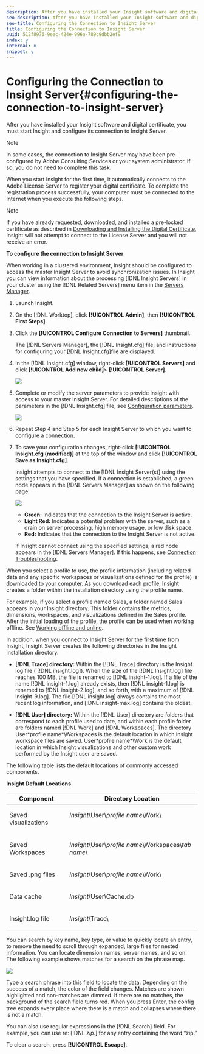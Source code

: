 ```yaml
---
description: After you have installed your Insight software and digital certificate, you must start Insight and configure its connection to Insight Server.
seo-description: After you have installed your Insight software and digital certificate, you must start Insight and configure its connection to Insight Server.
seo-title: Configuring the Connection to Insight Server
title: Configuring the Connection to Insight Server
uuid: 512f8976-9eec-424e-996a-789c9dbb2ef9
index: y
internal: n
snippet: y
---
```


# Configuring the Connection to Insight Server{#configuring-the-connection-to-insight-server}

After you have installed your Insight software and digital certificate, you must start Insight and configure its connection to Insight Server.

>[!NOTE]
>
>In some cases, the connection to Insight Server may have been pre-configured by Adobe Consulting Services or your system administrator. If so, you do not need to complete this task.

When you start Insight for the first time, it automatically connects to the Adobe License Server to register your digital certificate. To complete the registration process successfully, your computer must be connected to the Internet when you execute the following steps.

>[!NOTE]
>
>If you have already requested, downloaded, and installed a pre-locked certificate as described in [Downloading and Installing the Digital Certificate](../../../home/c-install-insight/install-setup/c-dgtl-crtf.md#topic-fed3b44e472c4e4ca6dd5852af14cdb9), Insight will not attempt to connect to the License Server and you will not receive an error.

**To configure the connection to Insight Server**

When working in a clustered environment, Insight should be configured to access the master Insight Server to avoid synchronization issues. In Insight you can view information about the processing [!DNL Insight Servers] in your cluster using the [!DNL Related Servers] menu item in the [Servers Manager](https://marketing.adobe.com/resources/help/en_US/insight/client/c_svrs_mgr.html).

1. Launch Insight. 
1. On the [!DNL Worktop], click **[!UICONTROL Admin]**, then **[!UICONTROL First Steps]**. 

1. Click the **[!UICONTROL Configure Connection to Servers]** thumbnail.

   The [!DNL Servers Manager], the [!DNL Insight.cfg] file, and instructions for configuring your [!DNL Insight.cfg]file are displayed. 

1. In the [!DNL Insight.cfg] window, right-click **[!UICONTROL Servers]** and click **[!UICONTROL Add new child]**> **[!UICONTROL Server]**.

   ![](assets/cfg_Workstation_AddChild.png)

1. Complete or modify the server parameters to provide Insight with access to your master Insight Server. For detailed descriptions of the parameters in the [!DNL Insight.cfg] file, see [Configuration parameters](https://marketing.adobe.com/resources/help/en_US/insight/client/c_insght_config_param.html).

   ![](assets/cfg_Workstation_AddServer.png)

1. Repeat Step 4 and Step 5 for each Insight Server to which you want to configure a connection. 
1. To save your configuration changes, right-click **[!UICONTROL Insight.cfg (modified)]** at the top of the window and click **[!UICONTROL Save as Insight.cfg]**.

   Insight attempts to connect to the [!DNL Insight Server(s)] using the settings that you have specified. If a connection is established, a green node appears in the [!DNL Servers Manager] as shown on the following page.

   ![](assets/vis_SysStat_RedGreenDots.png)

    * **Green:** Indicates that the connection to the Insight Server is active. 
    * **Light Red:** Indicates a potential problem with the server, such as a drain on server processing, high memory usage, or low disk space. 
    * **Red:** Indicates that the connection to the Insight Server is not active.

   If Insight cannot connect using the specified settings, a red node appears in the [!DNL Servers Manager]. If this happens, see [Connection Troubleshooting](../../../home/c-install-insight/install-setup/t-conn-trbsh.md#task-034e588c5ce04c4a8f6d0097364d3b2b).

<!--
c_dir_crt_setup.xml
-->

When you select a profile to use, the profile information (including related data and any specific workspaces or visualizations defined for the profile) is downloaded to your computer. As you download each profile, Insight creates a folder within the installation directory using the profile name.

For example, if you select a profile named Sales, a folder named Sales appears in your Insight directory. This folder contains the metrics, dimensions, workspaces, and visualizations defined in the Sales profile. After the initial loading of the profile, the profile can be used when working offline. See [Working offline and online](https://marketing.adobe.com/resources/help/en_US/insight/client/c_off_on.html).

In addition, when you connect to Insight Server for the first time from Insight, Insight Server creates the following directories in the Insight installation directory.

* **[!DNL Trace] directory:** Within the [!DNL Trace] directory is the Insight log file ( [!DNL insight.log]). When the size of the [!DNL Insight.log] file reaches 100 MB, the file is renamed to [!DNL insight-1.log]. If a file of the name [!DNL insight-1.log] already exists, then [!DNL insight-1.log] is renamed to [!DNL insight-2.log], and so forth, with a maximum of [!DNL insight-9.log]. The file [!DNL insight.log] always contains the most recent log information, and [!DNL insight-max.log] contains the oldest. 

* **[!DNL User] directory:** Within the [!DNL User] directory are folders that correspond to each profile used to date, and within each profile folder are folders named [!DNL Work] and [!DNL Workspaces]. The directory User\*profile name*\Workspaces is the default location in which Insight workspace files are saved. User\*profile name*\Work is the default location in which Insight visualizations and other custom work performed by the Insight user are saved.

The following table lists the default locations of commonly accessed components.

<table id="table_0254A8C25AF5400F89F87A242746D07E"> 
 <desc>
  <b>Insight Default Locations </b> 
 </desc> 
 <thead> 
  <tr valign="top"> 
   <th colname="col1" class="entry"> Component </th> 
   <th colname="col2" class="entry"> Directory Location </th> 
  </tr>
 </thead>
 <tbody> 
  <tr valign="top"> 
   <td colname="col1"> <p>Saved visualizations </p> </td> 
   <td colname="col2"> <p><i>Insight</i>\User\<i>profile name</i>\Work\ </p> </td> 
  </tr> 
  <tr valign="top"> 
   <td colname="col1"> <p>Saved <span class="wintitle"> Workspaces</span> </p> </td> 
   <td colname="col2"> <p><i>Insight</i>\User\<i>profile name</i>\Workspaces\<i>tab name</i>\ </p> </td> 
  </tr> 
  <tr valign="top"> 
   <td colname="col1"> <p>Saved<span class="filepath"> .png</span> files </p> </td> 
   <td colname="col2"> <p><i>Insight</i>\User\<i>profile name</i>\Work\ </p> </td> 
  </tr> 
  <tr valign="top"> 
   <td colname="col1"> <p>Data cache </p> </td> 
   <td colname="col2"> <p><i>Insight</i>\User\Cache.db </p> </td> 
  </tr> 
  <tr valign="top"> 
   <td colname="col1"> <p><span class="filepath"> Insight.log</span> file </p> </td> 
   <td colname="col2"> <p><i>Insight</i>\Trace\ </p> </td> 
  </tr> 
 </tbody> 
</table>

<!--
c_config_file_ent.xml
-->

You can search by key name, key type, or value to quickly locate an entry, to remove the need to scroll through expanded, large files for nested information. You can locate dimension names, server names, and so on. The following example shows matches for a search on the phrase map.

![](assets/cfg_search.PNG)

Type a search phrase into this field to locate the data. Depending on the success of a match, the color of the field changes. Matches are shown highlighted and non-matches are dimmed. If there are no matches, the background of the search field turns red. When you press Enter, the config tree expands every place where there is a match and collapses where there is not a match.

You can also use regular expressions in the [!DNL Search] field. For example, you can use re: [!DNL *zip.*] for any entry containing the word “zip.”

To clear a search, press **[!UICONTROL Escape]**. 
